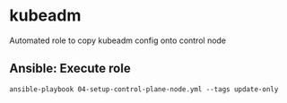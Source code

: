 # kubeadm

Automated role to copy kubeadm config onto control node

## Ansible: Execute role

```shell
ansible-playbook 04-setup-control-plane-node.yml --tags update-only
```